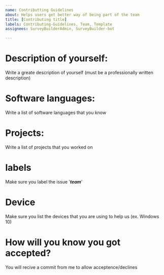 ```yaml
---
name: Contributting Guidelines
about: Helps users get better way of being part of the team
title: [Contributing title]
labels: Contributing-Guidelines, Team, Template
assignees: SurveyBuilderAdmin, SurveyBuilder-bot

---
```



# Description of yourself:
Write a greate description of yourself (must be a professionally written description)

# Software languages:
Write a list of software languages that you know

# Projects:
Write a list of projects that you worked on

# labels
Make sure you label the issue '_**team**_'

# Device
Make sure you list the devices that you are using to help us (ex. Windows 10)

# How will you know you got accepted?
You will recive a commit from me to allow acceptence/declines
